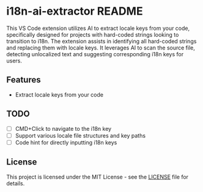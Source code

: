 # i18n-ai-extractor README

This VS Code extension utilizes AI to extract locale keys from your code, specifically designed for projects with hard-coded strings looking to transition to i18n. The extension assists in identifying all hard-coded strings and replacing them with locale keys.
It leverages AI to scan the source file, detecting unlocalized text and suggesting corresponding i18n keys for users.

## Features

- Extract locale keys from your code

## TODO

- [ ] CMD+Click to navigate to the i18n key
- [ ] Support various locale file structures and key paths
- [ ] Code hint for directly inputting i18n keys

## License

This project is licensed under the MIT License - see the [LICENSE](LICENSE) file for details.
